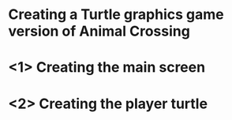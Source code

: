 # Creating a Turtle graphics game version of Animal Crossing

# <1> Creating the main screen
# <2> Creating the player turtle
